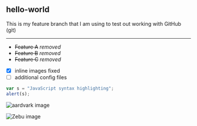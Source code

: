 ## hello-world

This is my feature branch that I am using to test out working with GitHub (git)

---

- ~~Feature A~~ *removed*
- ~~Feature B~~ *removed*
- ~~Feature C~~ *removed*


- [x] inline images fixed
- [ ] additional config files

```javascript
var s = "JavaScript syntax highlighting";
alert(s);
```

![aardvark image](http://www.nationalgeographic.com/content/dam/animals/thumbs/rights-exempt/mammals/a/aardvark_thumb.ngsversion.1474903830105.adapt.1900.1.JPG)

![Zebu image](https://upload.wikimedia.org/wikipedia/commons/thumb/1/11/Bos_taurus_indicus.jpg/1200px-Bos_taurus_indicus.jpg)

